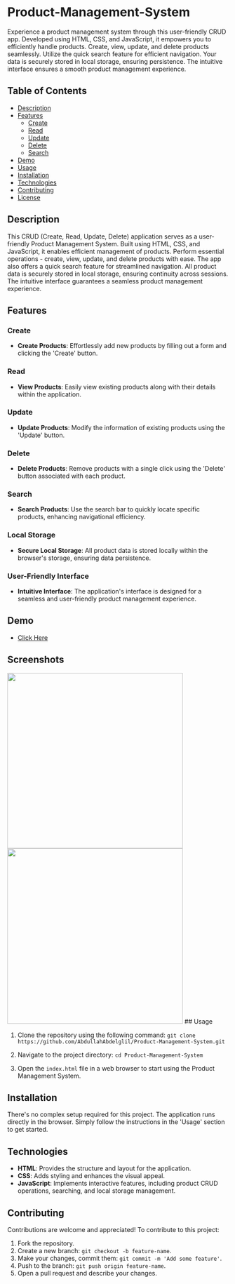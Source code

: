 # Product-Management-System
Experience a product management system through this user-friendly CRUD app. Developed using HTML, CSS, and JavaScript, it empowers you to efficiently handle products. Create, view, update, and delete products seamlessly. Utilize the quick search feature for efficient navigation. Your data is securely stored in local storage, ensuring persistence. The intuitive interface ensures a smooth product management experience.


## Table of Contents

- [Description](#description)
- [Features](#features)
  - [Create](#create)
  - [Read](#read)
  - [Update](#update)
  - [Delete](#delete)
  - [Search](#search)
- [Demo](#demo)
- [Usage](#usage)
- [Installation](#installation)
- [Technologies](#technologies)
- [Contributing](#contributing)
- [License](#license)

## Description

This CRUD (Create, Read, Update, Delete) application serves as a user-friendly Product Management System. Built using HTML, CSS, and JavaScript, it enables efficient management of products. Perform essential operations - create, view, update, and delete products with ease. The app also offers a quick search feature for streamlined navigation. All product data is securely stored in local storage, ensuring continuity across sessions. The intuitive interface guarantees a seamless product management experience.

## Features

### Create

- **Create Products**: Effortlessly add new products by filling out a form and clicking the 'Create' button.

### Read

- **View Products**: Easily view existing products along with their details within the application.

### Update

- **Update Products**: Modify the information of existing products using the 'Update' button.

### Delete

- **Delete Products**: Remove products with a single click using the 'Delete' button associated with each product.

### Search

- **Search Products**: Use the search bar to quickly locate specific products, enhancing navigational efficiency.

### Local Storage

- **Secure Local Storage**: All product data is stored locally within the browser's storage, ensuring data persistence.

### User-Friendly Interface

- **Intuitive Interface**: The application's interface is designed for a seamless and user-friendly product management experience.

## Demo
- [Click Here](https://www.canva.com/design/DAFs3KkGP3c/SDJnWmpT4jhxKsYgympP6Q/edit?utm_content=DAFs3KkGP3c&utm_campaign=designshare&utm_medium=link2&utm_source=sharebutton)

## Screenshots
<picture align="center">
<img src = "https://github.com/AbdullahAbdelglil/Product-Management-System/blob/main/Project-Screenshot/Screenshot%20(39).png" width = 400px>
<img src = "https://github.com/AbdullahAbdelglil/Product-Management-System/blob/main/Project-Screenshot/Screenshot%20(40).png" width = 400px>
</picture>
## Usage

1. Clone the repository using the following command:
    `git clone https://github.com/AbdullahAbdelglil/Product-Management-System.git`

2. Navigate to the project directory: 
`cd Product-Management-System`

3. Open the `index.html` file in a web browser to start using the Product Management System.

## Installation

There's no complex setup required for this project. The application runs directly in the browser. Simply follow the instructions in the 'Usage' section to get started.

## Technologies

- **HTML**: Provides the structure and layout for the application.
- **CSS**: Adds styling and enhances the visual appeal.
- **JavaScript**: Implements interactive features, including product CRUD operations, searching, and local storage management.

## Contributing

Contributions are welcome and appreciated! To contribute to this project:

1. Fork the repository.
2. Create a new branch: `git checkout -b feature-name`.
3. Make your changes, commit them: `git commit -m 'Add some feature'`.
4. Push to the branch: `git push origin feature-name`.
5. Open a pull request and describe your changes.

